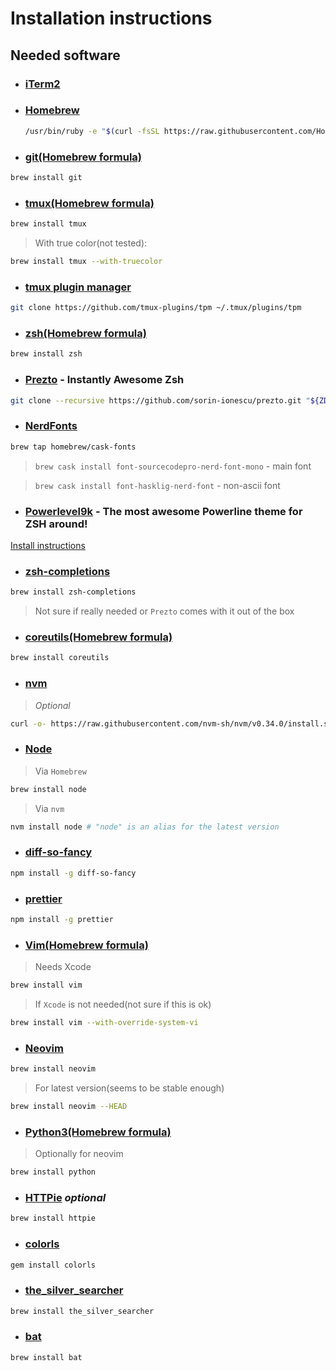 # Installation instructions

## Needed software
  - ### [iTerm2](https://www.iterm2.com/)
  
  - ### [Homebrew](https://brew.sh/)
	```sh
	/usr/bin/ruby -e "$(curl -fsSL https://raw.githubusercontent.com/Homebrew/install/master/install)"
	```
  
  - ### [git(Homebrew formula)](https://formulae.brew.sh/formula/git#default)
  ```sh
  brew install git
  ```
  
  - ### [tmux(Homebrew formula)](https://formulae.brew.sh/formula/tmux)
  ```sh
  brew install tmux
  ```
  > With true color(not tested):
  ```sh
  brew install tmux --with-truecolor
  ```
  
  - ### [tmux plugin manager](https://github.com/tmux-plugins/tpm)
  ```sh
  git clone https://github.com/tmux-plugins/tpm ~/.tmux/plugins/tpm
  ```
  
  - ### [zsh(Homebrew formula)](https://formulae.brew.sh/formula/zsh#default)
  ```sh
  brew install zsh
  ```
  
  - ### [Prezto](https://github.com/sorin-ionescu/prezto) - Instantly Awesome Zsh
  ```sh
  git clone --recursive https://github.com/sorin-ionescu/prezto.git "${ZDOTDIR:-$HOME}/.zprezto"
  ```
  
  - ### [NerdFonts](https://github.com/ryanoasis/nerd-fonts)
  ```sh
  brew tap homebrew/cask-fonts
  ```
  > `brew cask install font-sourcecodepro-nerd-font-mono` - main font
  
  > `brew cask install font-hasklig-nerd-font` - non-ascii font
  
  - ### [Powerlevel9k](https://github.com/bhilburn/powerlevel9k) - The most awesome Powerline theme for ZSH around!
  [Install instructions](https://github.com/bhilburn/powerlevel9k/wiki/Install-Instructions#option-3-install-for-prezto)
  
  - ### [zsh-completions](https://github.com/zsh-users/zsh-completions)
  ```sh
  brew install zsh-completions
  ```
  > Not sure if really needed or `Prezto` comes with it out of the box
  
  - ### [coreutils(Homebrew formula)](https://formulae.brew.sh/formula/coreutils#default)
  ```sh
  brew install coreutils
  ```
  
  - ### [nvm](https://github.com/nvm-sh/nvm)
  > _Optional_
  ```sh
  curl -o- https://raw.githubusercontent.com/nvm-sh/nvm/v0.34.0/install.sh | bash
  ```
  - ### [Node](https://nodejs.org/en/)
  > Via `Homebrew`
  ```sh
  brew install node
  ```
  > Via `nvm`
  ```sh
  nvm install node # "node" is an alias for the latest version
  ```
  
  - ### [diff-so-fancy](https://github.com/so-fancy/diff-so-fancy)
  ```sh
  npm install -g diff-so-fancy
  ```
  
  - ### [prettier](https://prettier.io)
  ```sh
  npm install -g prettier
  ```
  
  - ### [Vim(Homebrew formula)](https://formulae.brew.sh/formula/vim#default)
  > Needs Xcode
  ```sh
  brew install vim
  ```
  > If `Xcode` is not needed(not sure if this is ok)
  ```sh
  brew install vim --with-override-system-vi
  ```
  
  - ### [Neovim](https://neovim.io/)
  ```sh
  brew install neovim
  ```
  > For latest version(seems to be stable enough)
  ```sh
  brew install neovim --HEAD
  ```
  
  - ### [Python3(Homebrew formula)](https://formulae.brew.sh/formula/python#default)
  > Optionally for neovim
  ```sh
  brew install python
  ```
  
  - ### [HTTPie](https://httpie.org/) _optional_
  ```sh
  brew install httpie
  ```
  
  - ### [colorls](https://github.com/athityakumar/colorls)
  ```sh
  gem install colorls
  ```
  
  - ### [the_silver_searcher](https://github.com/ggreer/the_silver_searcher)
  ```sh
  brew install the_silver_searcher
  ```
  
  - ### [bat](https://github.com/sharkdp/bat)
  ```sh
  brew install bat
  ```
